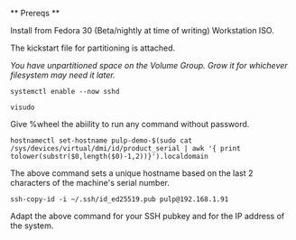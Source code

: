 ** Prereqs **

Install from Fedora 30 (Beta/nightly at time of writing) Workstation ISO.

The kickstart file for partitioning is attached.

*You have unpartitioned space on the Volume Group. Grow it for whichever filesystem may need it later.*

`systemctl enable --now sshd`

`visudo`

Give %wheel the abiility to run any command without password.

`hostnamectl set-hostname pulp-demo-$(sudo cat /sys/devices/virtual/dmi/id/product_serial | awk '{ print tolower(substr($0,length($0)-1,2))}').localdomain`

The above command sets a unique hostname based on the last 2 characters of the machine's serial number.

`ssh-copy-id -i ~/.ssh/id_ed25519.pub pulp@192.168.1.91`

Adapt the above command for your SSH pubkey and for the IP address of the system.

